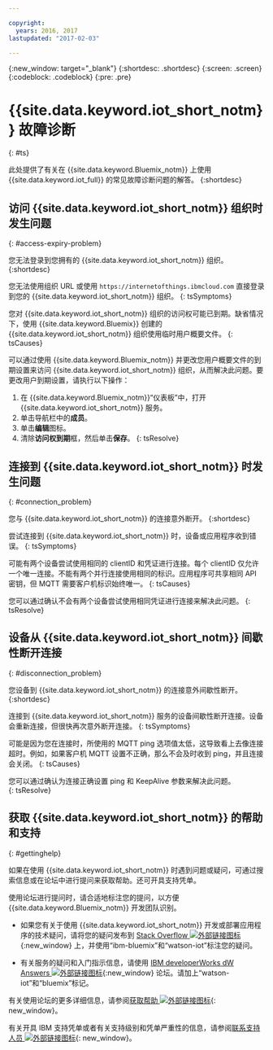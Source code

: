 ```yaml
---

copyright:
  years: 2016, 2017
lastupdated: "2017-02-03"

---
```


{:new_window: target="\_blank"}
{:shortdesc: .shortdesc}
{:screen: .screen}
{:codeblock: .codeblock}
{:pre: .pre}

# {{site.data.keyword.iot_short_notm}} 故障诊断
{: #ts}

此处提供了有关在 {{site.data.keyword.Bluemix_notm}} 上使用 {{site.data.keyword.iot_full}} 的常见故障诊断问题的解答。
{:shortdesc}

## 访问 {{site.data.keyword.iot_short_notm}} 组织时发生问题
{: #access-expiry-problem}

您无法登录到您拥有的 {{site.data.keyword.iot_short_notm}} 组织。
{:shortdesc}

您无法使用组织 URL 或使用 `https://internetofthings.ibmcloud.com` 直接登录到您的 {{site.data.keyword.iot_short_notm}} 组织。
{: tsSymptoms}

您对 {{site.data.keyword.iot_short_notm}} 组织的访问权可能已到期。缺省情况下，使用 {{site.data.keyword.Bluemix}} 创建的 {{site.data.keyword.iot_short_notm}} 组织使用临时用户概要文件。
{: tsCauses}

可以通过使用 {{site.data.keyword.Bluemix_notm}} 并更改您用户概要文件的到期设置来访问 {{site.data.keyword.iot_short_notm}} 组织，从而解决此问题。要更改用户到期设置，请执行以下操作：

1. 在 {{site.data.keyword.Bluemix_notm}}“仪表板”中，打开 {{site.data.keyword.iot_short_notm}} 服务。
2. 单击导航栏中的**成员**。
3. 单击**编辑**图标。
4. 清除**访问权到期**框，然后单击**保存**。
{: tsResolve}

## 连接到 {{site.data.keyword.iot_short_notm}} 时发生问题
{: #connection_problem}

您与 {{site.data.keyword.iot_short_notm}} 的连接意外断开。
{:shortdesc}

尝试连接到 {{site.data.keyword.iot_short_notm}} 时，设备或应用程序收到错误。
{: tsSymptoms}

可能有两个设备尝试使用相同的 clientID 和凭证进行连接。每个 clientID 仅允许一个唯一连接。不能有两个并行连接使用相同的标识。应用程序可共享相同 API 密钥，但 MQTT 需要客户机标识始终唯一。
{: tsCauses}

您可以通过确认不会有两个设备尝试使用相同凭证进行连接来解决此问题。
{: tsResolve}

## 设备从 {{site.data.keyword.iot_short_notm}} 间歇性断开连接
{: #disconnection_problem}

您设备到 {{site.data.keyword.iot_short_notm}} 的连接意外间歇性断开。
{:shortdesc}

连接到 {{site.data.keyword.iot_short_notm}} 服务的设备间歇性断开连接。设备会重新连接，但很快再次意外断开连接。
{: tsSymptoms}

可能是因为您在连接时，所使用的 MQTT ping 选项值太低，这导致看上去像连接超时。例如，如果客户机 MQTT 设置不正确，那么不会及时收到 ping，并且连接会关闭。
{: tsCauses}

您可以通过确认为连接正确设置 ping 和 KeepAlive 参数来解决此问题。   
{: tsResolve}


## 获取 {{site.data.keyword.iot_short_notm}} 的帮助和支持
{: #gettinghelp}

如果在使用 {{site.data.keyword.iot_short_notm}} 时遇到问题或疑问，可通过搜索信息或在论坛中进行提问来获取帮助。还可开具支持凭单。

使用论坛进行提问时，请合适地标注您的提问，以方便 {{site.data.keyword.Bluemix_notm}} 开发团队识别。

* 如果您有关于使用 {{site.data.keyword.iot_short_notm}} 开发或部署应用程序的技术疑问，请将您的疑问发布到 [Stack Overflow ![外部链接图标](../../icons/launch-glyph.svg)](http://stackoverflow.com/search?q=watson-iot+ibm-bluemix){:new_window} 上，并使用“ibm-bluemix”和“watson-iot”标注您的疑问。
<!--Insert the appropriate dW Answers tag for your service for <service_keyword> in URL below:  -->
* 有关服务的疑问和入门指示信息，请使用 [IBM developerWorks dW Answers ![外部链接图标](../../icons/launch-glyph.svg)](https://developer.ibm.com/answers/topics/watson-iot/?smartspace=bluemix){:new_window} 论坛。请加上“watson-iot”和“bluemix”标记。

有关使用论坛的更多详细信息，请参阅[获取帮助 ![外部链接图标](../../icons/launch-glyph.svg)](https://www.{DomainName}/docs/support/index.html#getting-help){: new_window}。

有关开具 IBM 支持凭单或者有关支持级别和凭单严重性的信息，请参阅[联系支持人员 ![外部链接图标](../../icons/launch-glyph.svg)](https://www.{DomainName}/docs/support/index.html#contacting-support){: new_window}。
